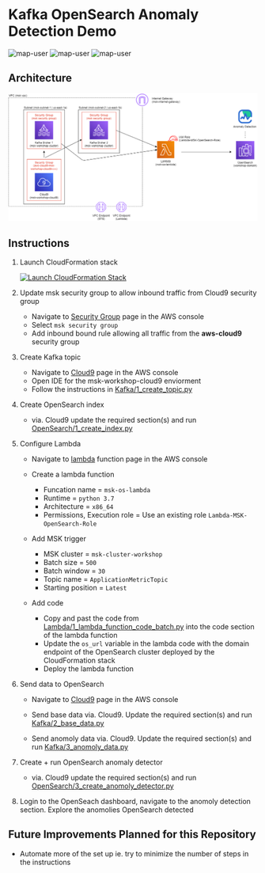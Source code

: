 # Kafka OpenSearch Anomaly Detection Demo

<img width="275" alt="map-user" src="https://img.shields.io/badge/cloudformation template deployments-77-blue"> <img width="85" alt="map-user" src="https://img.shields.io/badge/views-677-green"> <img width="125" alt="map-user" src="https://img.shields.io/badge/unique visits-235-green">

## Architecture

<img width="900" alt="OpenSearch_demo_Architecture" src="https://github.com/ev2900/Kafka_OpenSearch_Anomaly_Detection/blob/main/Architecture/msk_lambda_opensearch.png">

## Instructions

1. Launch CloudFormation stack

    [![Launch CloudFormation Stack](https://sharkech-public.s3.amazonaws.com/misc-public/cloudformation-launch-stack.png)](https://console.aws.amazon.com/cloudformation/home#/stacks/new?stackName=msk-lambda-opensearch&templateURL=https://sharkech-public.s3.amazonaws.com/misc-public/msk_lambda_opensearch.yaml)

2. Update msk security group to allow inbound traffic from Cloud9 security group

    - Navigate to [Security Group](https://us-east-1.console.aws.amazon.com/vpc/home?region=us-east-1#securityGroups:) page in the AWS console
    - Select ```msk security group```
    - Add inbound bound rule allowing all traffic from the **aws-cloud9** security group

3. Create Kafka topic

    - Navigate to [Cloud9](https://us-east-1.console.aws.amazon.com/cloud9/home?region=us-east-1#) page in the AWS console
    - Open IDE for the msk-workshop-cloud9 enviorment
    - Follow the instructions in [Kafka/1_create_topic.py](https://github.com/ev2900/Kafka_OpenSearch_Anomaly_Detection/blob/main/Kafka/1_create_topic.py)

4. Create OpenSearch index

    - via. Cloud9 update the required section(s) and run [OpenSearch/1_create_index.py](https://github.com/ev2900/Kafka_OpenSearch_Anomaly_Detection/blob/main/OpenSearch/1_create_index.py)

5. Configure Lambda

    - Navigate to [lambda](https://us-east-1.console.aws.amazon.com/lambda/home?region=us-east-1#/functions/msk-os-lambda?tab=code) function page in the AWS console

    - Create a lambda function
        - Funcation name = ```msk-os-lambda```
        - Runtime = ```python 3.7```
        - Architecture = ```x86_64```
        - Permissions, Execution role = Use an existing role ```Lambda-MSK-OpenSearch-Role```

    - Add MSK trigger
        - MSK cluster = ```msk-cluster-workshop```
        - Batch size = ```500```
        - Batch window = ```30```
        - Topic name = ```ApplicationMetricTopic```
        - Starting position = ```Latest```

    - Add code
        - Copy and past the code from [Lambda/1_lambda_function_code_batch.py](https://github.com/ev2900/Kafka_OpenSearch_Anomaly_Detection/blob/main/Lambda/1_lambda_function_code_batch.py) into the code section of the lambda function
        - Update the ```os_url``` variable in the lambda code with the domain endpoint of the OpenSearch cluster deployed by the CloudFormation stack
        - Deploy the lambda function

6. Send data to OpenSearch

    - Navigate to [Cloud9](https://us-east-1.console.aws.amazon.com/cloud9/home?region=us-east-1#) page in the AWS console

    - Send base data via. Cloud9. Update the required section(s) and run [Kafka/2_base_data.py](https://github.com/ev2900/Kafka_OpenSearch_Anomaly_Detection/blob/main/Kafka/2_base_data.py)

    - Send anomoly data via. Cloud9. Update the required section(s) and run [Kafka/3_anomoly_data.py](https://github.com/ev2900/https://github.com/ev2900/Kafka_OpenSearch_Anomaly_Detection/blob/main/Kafka/3_anomoly_data.py)

7. Create + run OpenSearch anomaly detector

    - via. Cloud9 update the required section(s) and run [OpenSearch/3_create_anomoly_detector.py](https://github.com/ev2900/Kafka_OpenSearch_Anomaly_Detection/blob/main/OpenSearch/3_create_anomoly_detector.py)

8. Login to the OpenSeach dashboard, navigate to the anomoly detection section. Explore the anomolies OpenSearch detected

## Future Improvements Planned for this Repository
* Automate more of the set up ie. try to minimize the number of steps in the instructions
